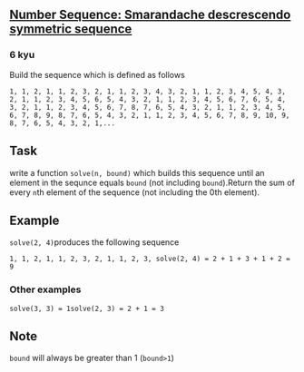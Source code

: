<h2><a href=https://www.codewars.com/kata/5fba963d18f1e70022a26c39/train/python target="_blank">Number Sequence: Smarandache descrescendo symmetric sequence</a></h2><h3>6 kyu</h3><p>Build the sequence which is defined as follows</p><pre><code>1, 1, 2, 1, 1, 2, 3, 2, 1, 1, 2, 3, 4, 3, 2, 1, 1, 2, 3, 4, 5, 4, 3, 2, 1, 1, 2, 3, 4, 5, 6, 5, 4, 3, 2, 1, 1, 2, 3, 4, 5, 6, 7, 6, 5, 4, 3, 2, 1, 1, 2, 3, 4, 5, 6, 7, 8, 7, 6, 5, 4, 3, 2, 1, 1, 2, 3, 4, 5, 6, 7, 8, 9, 8, 7, 6, 5, 4, 3, 2, 1, 1, 2, 3, 4, 5, 6, 7, 8, 9, 10, 9, 8, 7, 6, 5, 4, 3, 2, 1,...</code></pre><h2 id="task">Task</h2><p>write a function <code>solve(n, bound)</code> which builds this sequence until an element in the sequnce equals <code>bound</code> (not including <code>bound</code>).Return the sum of every <code>n</code>th element of the sequence (not including the 0th element). </p><h2 id="example">Example</h2><p><code>solve(2, 4)</code>produces the following sequence</p><pre><code class="language-python"><span class="cm-number">1</span>, <span class="cm-number">1</span>, <span class="cm-number">2</span>, <span class="cm-number">1</span>, <span class="cm-number">1</span>, <span class="cm-number">2</span>, <span class="cm-number">3</span>, <span class="cm-number">2</span>, <span class="cm-number">1</span>, <span class="cm-number">1</span>, <span class="cm-number">2</span>, <span class="cm-number">3</span>, <span class="cm-variable">solve</span>(<span class="cm-number">2</span>, <span class="cm-number">4</span>) <span class="cm-operator">=</span> <span class="cm-number">2</span> <span class="cm-operator">+</span> <span class="cm-number">1</span> <span class="cm-operator">+</span> <span class="cm-number">3</span> <span class="cm-operator">+</span> <span class="cm-number">1</span> <span class="cm-operator">+</span> <span class="cm-number">2</span> <span class="cm-operator">=</span> <span class="cm-number">9</span></code></pre><h3 id="other-examples">Other examples</h3><pre><code class="language-python"><span class="cm-variable">solve</span>(<span class="cm-number">3</span>, <span class="cm-number">3</span>) <span class="cm-operator">=</span> <span class="cm-number">1</span><span class="cm-variable">solve</span>(<span class="cm-number">2</span>, <span class="cm-number">3</span>) <span class="cm-operator">=</span> <span class="cm-number">2</span> <span class="cm-operator">+</span> <span class="cm-number">1</span> <span class="cm-operator">=</span> <span class="cm-number">3</span></code></pre><h2 id="note">Note</h2><p><code>bound</code> will always be greater than 1 (<code>bound&gt;1</code>)</p>